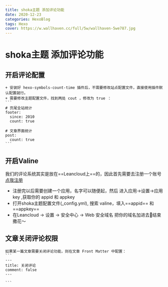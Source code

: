```yaml
---
title: shoka主题 添加评论功能
date: 2020-12-23
categories: HexoBlog
tags: Hexo
cover: https://w.wallhaven.cc/full/5w/wallhaven-5we787.jpg
---
```

# shoka主题 添加评论功能
<!-- more -->
## 开启评论配置
    + 安装好 hexo-symbols-count-time 插件后，不需要修改站点配置文件，直接使用插件默认配置就行。
    + 需要修改主题配置文件，找到两处 cout ，修改为 true ：
    ```
    # 页尾全站统计
    footer:
      since: 2010
      count: true

    # 文章界面统计
    post:
      count: true
    ```
## 开启Valine
我们的评论系统其实是放在==Leancloud上==的，因此首先需要去注册一个账号 [点我注册](https:leancloud.cn)
+ 注册完以后需要创建一个应用，名字可以随便起，然后 进入应用->设置->应用key ,获取你的 appid 和 appkey
+ 打开shoka主题配置文件(_config.yml), 搜索 valine，填入==appid== 和 ==appkey==
+ 在Leancloud -> 设置 -> 安全中心 -> Web 安全域名 把你的域名加进去🎉结束撒花～
## 文章关闭评论权限
    如果某一篇文章需要关闭评论功能，则在文章 Front Matter 中配置：
    ```
    ---
    title: 关闭评论
    comment: false
    ---

    ```